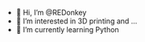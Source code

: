 - 👋 Hi, I’m @REDonkey
- 👀 I’m interested in 3D printing and ...
- 🌱 I’m currently learning Python

<!---
REDonkey/REDonkey is a ✨ special ✨ repository because its `README.md` (this file) appears on your GitHub profile.
You can click the Preview link to take a look at your changes.
--->

